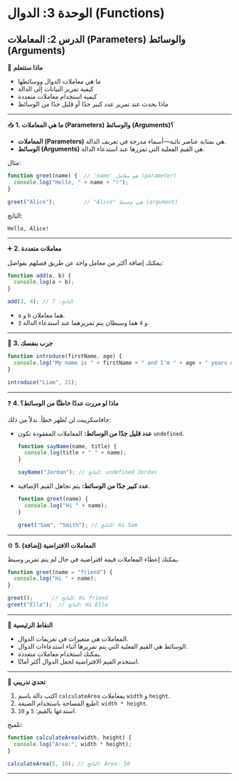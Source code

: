 # الوحدة 3: الدوال (Functions)

## الدرس 2: المعاملات (Parameters) والوسائط (Arguments)

🧠 **ماذا ستتعلم**
*	ما هي معاملات الدوال ووسائطها
*	كيفية تمرير البيانات إلى الدالة
*	كيفية استخدام معاملات متعددة
*	ماذا يحدث عند تمرير عدد كبير جدًا أو قليل جدًا من الوسائط

---

📥 **1. ما هي المعاملات (Parameters) والوسائط (Arguments)؟**
*	**المعاملات (Parameters)** هي بمثابة عناصر نائبة—أسماء مدرجة في تعريف الدالة.
*	**الوسائط (Arguments)** هي القيم الفعلية التي تمررها عند استدعاء الدالة.

مثال:
```javascript
function greet(name) {  // 'name' هو معامل (parameter)
  console.log("Hello, " + name + "!");
}

greet("Alice");         // "Alice" هي وسيط (argument)
```

الناتج:
```
Hello, Alice!
```

---

➕ **2. معاملات متعددة**

يمكنك إضافة أكثر من معامل واحد عن طريق فصلهم بفواصل:
```javascript
function add(a, b) {
  console.log(a + b);
}

add(3, 4); // الناتج: 7
```
*	`a` و `b` هما معاملان.
*	`3` و `4` هما وسيطان يتم تمريرهما عند استدعاء الدالة.

---

🧪 **3. جرب بنفسك**
```javascript
function introduce(firstName, age) {
  console.log("My name is " + firstName + " and I'm " + age + " years old.");
}

introduce("Liam", 21);
```

---

❓ **4. ماذا لو مررت عددًا خاطئًا من الوسائط؟**

جافاسكريبت لن تُظهر خطأ. بدلاً من ذلك:
*	**عدد قليل جدًا من الوسائط:** المعاملات المفقودة تكون `undefined`.
    ```javascript
    function sayName(name, title) {
      console.log(title + " " + name);
    }

    sayName("Jordan"); // الناتج: undefined Jordan
    ```
*	**عدد كبير جدًا من الوسائط:** يتم تجاهل القيم الإضافية.
    ```javascript
    function greet(name) {
      console.log("Hi " + name);
    }

    greet("Sam", "Smith"); // الناتج: Hi Sam
    ```

---

⚙️ **5. المعاملات الافتراضية (إضافة)**

يمكنك إعطاء المعاملات قيمة افتراضية في حال لم يتم تمرير وسيط.
```javascript
function greet(name = "friend") {
  console.log("Hi " + name);
}

greet();      // الناتج: Hi friend
greet("Ella");  // الناتج: Hi Ella
```

---

🧠 **النقاط الرئيسية**
*	المعاملات هي متغيرات في تعريفات الدوال.
*	الوسائط هي القيم الفعلية التي يتم تمريرها أثناء استدعاءات الدوال.
*	يمكنك استخدام معاملات متعددة.
*	استخدم القيم الافتراضية لجعل الدوال أكثر أمانًا.

---

🧪 **تحدي تدريبي**
1.	اكتب دالة باسم `calculateArea` بمعاملات `width` و `height`.
2.	اطبع المساحة باستخدام الصيغة: `width * height`.
3.	استدعها بالقيم: `5` و `10`.

تلميح:
```javascript
function calculateArea(width, height) {
  console.log("Area:", width * height);
}

calculateArea(5, 10); // الناتج: Area: 50
```
---